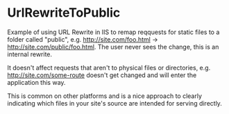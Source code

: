 UrlRewriteToPublic
==================

Example of using URL Rewrite in IIS to remap reqquests for static files to a folder called "public", e.g. http://site.com/foo.html -> http://site.com/public/foo.html. The user never sees the change, this is an internal rewrite. 

It doesn't affect requests that aren't to physical files or directories, e.g. http://site.com/some-route doesn't get changed and will enter the application this way.

This is common on other platforms and is a nice approach to clearly indicating which files in your site's source are intended for serving directly.
